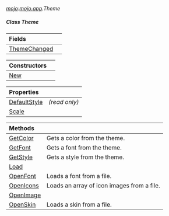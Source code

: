 _[mojo](../../modules/mojo/mojo-module.md):[mojo.app](../../modules/mojo/mojo-app.md).Theme_
##### Class Theme

| Fields | |
|:---|:---|
| [ThemeChanged](mojo-app-theme-themechanged.md) |  |

| Constructors | |
|:---|:---|
| [New](mojo-app-theme-new.md) |  |

| Properties | |
|:---|:---|
| [DefaultStyle](mojo-app-theme-defaultstyle.md) |  _(read only)_ |
| [Scale](mojo-app-theme-scale.md) |  |

| Methods | |
|:---|:---|
| [GetColor](mojo-app-theme-getcolor.md) | Gets a color from the theme. |
| [GetFont](mojo-app-theme-getfont.md) | Gets a font from the theme. |
| [GetStyle](mojo-app-theme-getstyle.md) | Gets a style from the theme. |
| [Load](mojo-app-theme-load.md) |  |
| [OpenFont](mojo-app-theme-openfont.md) | Loads a font from a file. |
| [OpenIcons](mojo-app-theme-openicons.md) | Loads an array of icon images from a file. |
| [OpenImage](mojo-app-theme-openimage.md) |  |
| [OpenSkin](mojo-app-theme-openskin.md) | Loads a skin from a file. |
